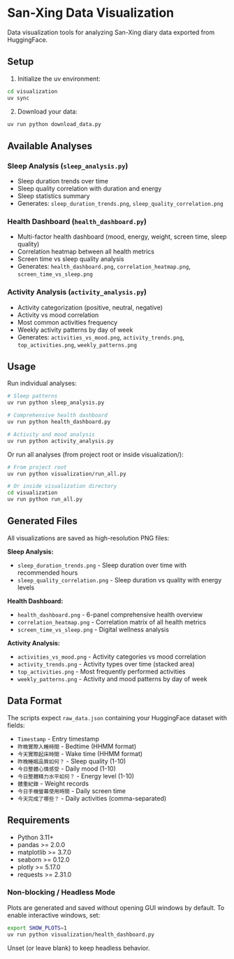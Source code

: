 # San-Xing Data Visualization

Data visualization tools for analyzing San-Xing diary data exported from HuggingFace.

## Setup

1. Initialize the uv environment:

```bash
cd visualization
uv sync
```

2. Download your data:

```bash
uv run python download_data.py
```

## Available Analyses

### Sleep Analysis (`sleep_analysis.py`)

- Sleep duration trends over time
- Sleep quality correlation with duration and energy
- Sleep statistics summary
- Generates: `sleep_duration_trends.png`, `sleep_quality_correlation.png`

### Health Dashboard (`health_dashboard.py`)

- Multi-factor health dashboard (mood, energy, weight, screen time, sleep quality)
- Correlation heatmap between all health metrics
- Screen time vs sleep quality analysis
- Generates: `health_dashboard.png`, `correlation_heatmap.png`, `screen_time_vs_sleep.png`

### Activity Analysis (`activity_analysis.py`)

- Activity categorization (positive, neutral, negative)
- Activity vs mood correlation
- Most common activities frequency
- Weekly activity patterns by day of week
- Generates: `activities_vs_mood.png`, `activity_trends.png`, `top_activities.png`, `weekly_patterns.png`

## Usage

Run individual analyses:

```bash
# Sleep patterns
uv run python sleep_analysis.py

# Comprehensive health dashboard
uv run python health_dashboard.py

# Activity and mood analysis
uv run python activity_analysis.py
```

Or run all analyses (from project root or inside visualization/):

```bash
# From project root
uv run python visualization/run_all.py

# Or inside visualization directory
cd visualization
uv run python run_all.py
```

## Generated Files

All visualizations are saved as high-resolution PNG files:

**Sleep Analysis:**

- `sleep_duration_trends.png` - Sleep duration over time with recommended hours
- `sleep_quality_correlation.png` - Sleep duration vs quality with energy levels

**Health Dashboard:**

- `health_dashboard.png` - 6-panel comprehensive health overview
- `correlation_heatmap.png` - Correlation matrix of all health metrics
- `screen_time_vs_sleep.png` - Digital wellness analysis

**Activity Analysis:**

- `activities_vs_mood.png` - Activity categories vs mood correlation
- `activity_trends.png` - Activity types over time (stacked area)
- `top_activities.png` - Most frequently performed activities
- `weekly_patterns.png` - Activity and mood patterns by day of week

## Data Format

The scripts expect `raw_data.json` containing your HuggingFace dataset with fields:

- `Timestamp` - Entry timestamp
- `昨晚實際入睡時間` - Bedtime (HHMM format)
- `今天實際起床時間` - Wake time (HHMM format)
- `昨晚睡眠品質如何？` - Sleep quality (1-10)
- `今日整體心情感受` - Daily mood (1-10)
- `今日整體精力水平如何？` - Energy level (1-10)
- `體重紀錄` - Weight records
- `今日手機螢幕使用時間` - Daily screen time
- `今天完成了哪些？` - Daily activities (comma-separated)

## Requirements

- Python 3.11+
- pandas >= 2.0.0
- matplotlib >= 3.7.0
- seaborn >= 0.12.0
- plotly >= 5.17.0
- requests >= 2.31.0

### Non-blocking / Headless Mode

Plots are generated and saved without opening GUI windows by default. To enable interactive windows, set:

```bash
export SHOW_PLOTS=1
uv run python visualization/health_dashboard.py
```

Unset (or leave blank) to keep headless behavior.
